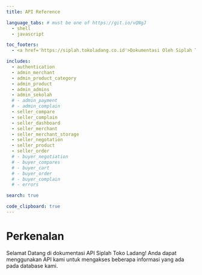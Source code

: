 ```yaml
---
title: API Reference

language_tabs: # must be one of https://git.io/vQNgJ
  - shell
  - javascript

toc_footers:
  - <a href='https://siplah.tokoladang.co.id'>Dokumentasi Oleh Siplah Toko Ladang</a>

includes:
  - authentication
  - admin_merchant
  - admin_product_category
  - admin_product
  - admin_admins
  - admin_sekolah
  # - admin_payment
  # - admin_complain
  - seller_compare
  - seller_complain
  - seller_dashboard
  - seller_merchant
  - seller_merchant_storage
  - seller_negotation
  - seller_product
  - seller_order
  # - buyer_negotiation
  # - buyer_compares
  # - buyer_cart
  # - buyer_order
  # - buyer_complain
  # - errors

search: true

code_clipboard: true
---
```


# Perkenalan

Selamat Datang di dokumentasi API Siplah Toko Ladang! Anda dapat menggunakan API kami untuk mengakses beberapa informasi yang ada pada database kami.
